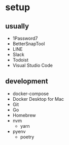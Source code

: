 # setup

## usually

- 1Password7
- BetterSnapTool
- LINE
- Slack
- Todoist
- Visual Studio Code

## development

- docker-compose
- Docker Desktop for Mac
- Git
- Go
- Homebrew
- nvm
  - yarn
- pyenv
  - poetry
